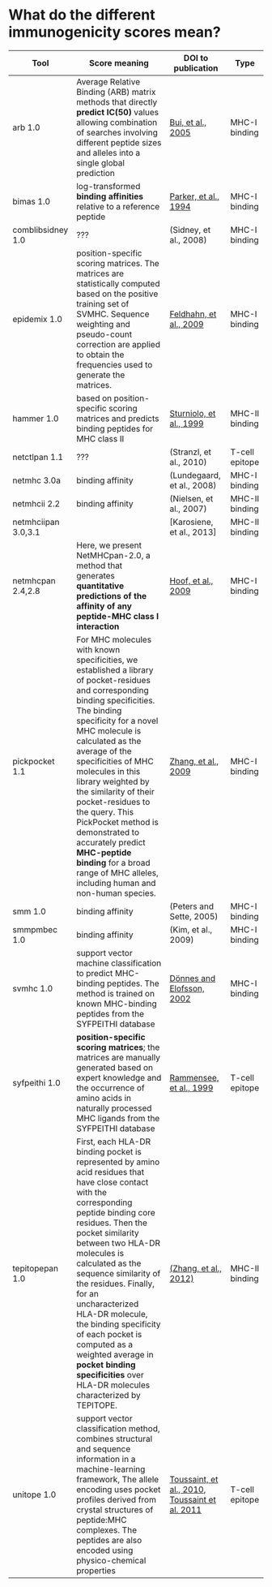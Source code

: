 # What do the different immunogenicity scores mean?

| Tool | Score meaning | DOI to publication | Type |
|------|---------------|--------------------|------|
| arb 1.0 | Average Relative Binding (ARB) matrix methods that directly **predict IC(50)** values allowing combination of searches involving different peptide sizes and alleles into a single global prediction| [Bui, et al., 2005](10.1007/s00251-005-0798-y)|MHC-I binding |
| bimas 1.0 | log-transformed **binding affinities** relative to a reference peptide | [Parker, et al., 1994](https://www.ncbi.nlm.nih.gov/pubmed/8254189)  |MHC-I binding | 
|comblibsidney 1.0 | ??? | (Sidney, et al., 2008)  |MHC-I binding | 
|epidemix 1.0 | position-specific scoring matrices. The matrices are statistically computed based on the positive training set of SVMHC. Sequence weighting and pseudo-count correction are applied to obtain the frequencies used to generate the matrices. | [Feldhahn, et al., 2009](10.1093/bioinformatics/btp409)  |MHC-I binding|
|hammer 1.0| based on position-specific scoring matrices and predicts binding peptides for MHC class II | [Sturniolo, et al., 1999](https://www.ncbi.nlm.nih.gov/pubmed/10385319) |MHC-II binding | 
|netctlpan 1.1 | ??? | (Stranzl, et al., 2010) | T-cell epitope |
| netmhc 3.0a | binding affinity | (Lundegaard, et al., 2008) |MHC-I binding |
|netmhcii 2.2 | binding affinity | (Nielsen, et al., 2007) | MHC-II binding |
|netmhciipan 3.0,3.1 |  |  [Karosiene, et al., 2013] | MHC-II binding |
|netmhcpan 2.4,2.8 | Here, we present NetMHCpan-2.0, a method that generates **quantitative predictions of the affinity of any peptide-MHC class I interaction** |[Hoof, et al., 2009](https://www.ncbi.nlm.nih.gov/pubmed/19002680)  |MHC-I binding | 
| pickpocket 1.1 | For MHC molecules with known specificities, we established a library of pocket-residues and corresponding binding specificities. The binding specificity for a novel MHC molecule is calculated as the average of the specificities of MHC molecules in this library weighted by the similarity of their pocket-residues to the query. This PickPocket method is demonstrated to accurately predict **MHC-peptide binding** for a broad range of MHC alleles, including human and non-human species. |[Zhang, et al., 2009](https://www.ncbi.nlm.nih.gov/pmc/articles/PMC2732311/)  |MHC-I binding | 
|smm 1.0 | binding affinity |  (Peters and Sette, 2005) |MHC-I binding | 
| smmpmbec 1.0 | binding affinity | (Kim, et al., 2009) |MHC-I binding | 
| svmhc 1.0| support vector machine classification to predict MHC-binding peptides. The method is trained on known MHC-binding peptides from the SYFPEITHI database | [Dönnes and Elofsson, 2002](dx.doi.org/10.1093/nar/gkl284)  |MHC-I binding | 
| syfpeithi 1.0 | **position-specific scoring matrices**; the matrices are manually generated based on expert knowledge and the occurrence of amino acids in naturally processed MHC ligands from the SYFPEITHI database |[Rammensee, et al., 1999](https://www.ncbi.nlm.nih.gov/pubmed/10602881)  |T-cell epitope | 
|tepitopepan 1.0 |  First, each HLA-DR binding pocket is represented by amino acid residues that have close contact with the corresponding peptide binding core residues. Then the pocket similarity between two HLA-DR molecules is calculated as the sequence similarity of the residues. Finally, for an uncharacterized HLA-DR molecule, the binding specificity of each pocket is computed as a weighted average in **pocket binding specificities** over HLA-DR molecules characterized by TEPITOPE.| [(Zhang, et al., 2012)](dx.doi.org/10.1371/journal.pone.0030483) | MHC-II binding |
| unitope 1.0|support vector classification method, combines structural and sequence information in a machine-learning framework, The allele encoding uses pocket profiles derived from crystal structures of peptide:MHC complexes. The peptides are also encoded using physico-chemical properties  | [Toussaint, et al., 2010](dx.doi.org/10.1186/1471-2105-11-S8-S7), [Toussaint et al. 2011](http://dl.acm.org/citation.cfm?id=2147805.2147905) | T-cell epitope  |

